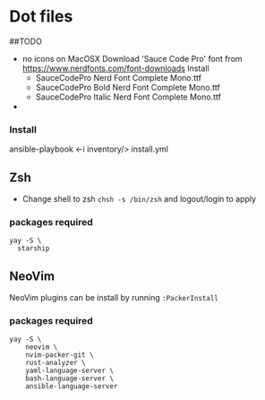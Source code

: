 # Dot files
##TODO
- no icons on MacOSX
Download 'Sauce Code Pro' font from https://www.nerdfonts.com/font-downloads
Install
    - SauceCodePro Nerd Font Complete Mono.ttf
    - SauceCodePro Bold Nerd Font Complete Mono.ttf
    - SauceCodePro Italic Nerd Font Complete Mono.ttf
-


### Install
ansible-playbook <-i inventory/<os>> install.yml

## Zsh
- Change shell to zsh `chsh -s /bin/zsh` and logout/login to apply

### packages required
```
yay -S \
  starship
```

## NeoVim
NeoVim plugins can be install by running `:PackerInstall`

### packages required
```
yay -S \
    neovim \
    nvim-packer-git \
    rust-analyzer \
    yaml-language-server \
    bash-language-server \
    ansible-language-server
```
